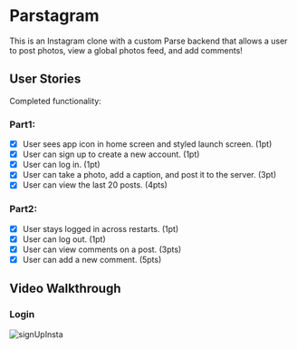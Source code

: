 # Parstagram

This is an Instagram clone with a custom Parse backend that allows a user to post photos, view a global photos feed, and add comments!

## User Stories

Completed functionality:
### Part1:
- [x] User sees app icon in home screen and styled launch screen. (1pt)
- [x] User can sign up to create a new account. (1pt)
- [x] User can log in. (1pt)
- [x] User can take a photo, add a caption, and post it to the server. (3pt)
- [x] User can view the last 20 posts. (4pts)
### Part2:
- [X] User stays logged in across restarts. (1pt)
- [X] User can log out. (1pt)
- [X] User can view comments on a post. (3pts)
- [X] User can add a new comment. (5pts)

## Video Walkthrough

### Login
![signUpInsta](https://user-images.githubusercontent.com/73111863/181657882-4c74a32f-ad43-4759-8d0d-0afe21518233.gif)
